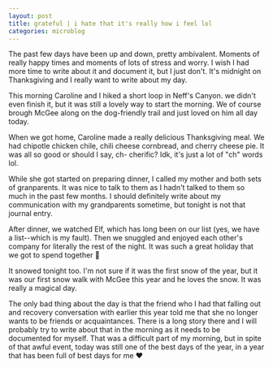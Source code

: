 ```yaml
---
layout: post
title: grateful | i hate that it's really how i feel lol
categories: microblog
---
```


The past few days have been up and down, pretty ambivalent. Moments of really happy times and moments of lots of stress and worry. I wish I had more time to write about it and document it, but I just don't. It's midnight on Thanksgiving and I really want to write about my day.

This morning Caroline and I hiked a short loop in Neff's Canyon. we didn't even finish it, but it was still a lovely way to start the morning. We of course brough McGee along on the dog-friendly trail and just loved on him all day today.

When we got home, Caroline made a really delicious Thanksgiving meal. We had chipotle chicken chile, chili cheese cornbread, and cherry cheese pie. It was all so good or should I say, ch- cherific? Idk, it's just a lot of "ch" words lol.

While she got started on preparing dinner, I called my mother and both sets of granparents. It was nice to talk to them as I hadn't talked to them so much in the past few months. I should definitely write about my communication with my grandparents sometime, but tonight is not that journal entry.

After dinner, we watched Elf, which has long been on our list (yes, we have a list--which is my fault). Then we snuggled and enjoyed each other's company for literally the rest of the night. It was such a great holiday that we got to spend together 🥰

It snowed tonight too. I'm not sure if it was the first snow of the year, but it was our first snow walk with McGee this year and he loves the snow. It was really a magical day.

The only bad thing about the day is that the friend who I had that falling out and recovery conversation with earlier this year told me that she no longer wants to be friends or acquaintances. There is a long story there and I will probably try to write about that in the morning as it needs to be documented for myself. That was a difficult part of my morning, but in spite of that awful event, today was still one of the best days of the year, in a year that has been full of best days for me ❤️
